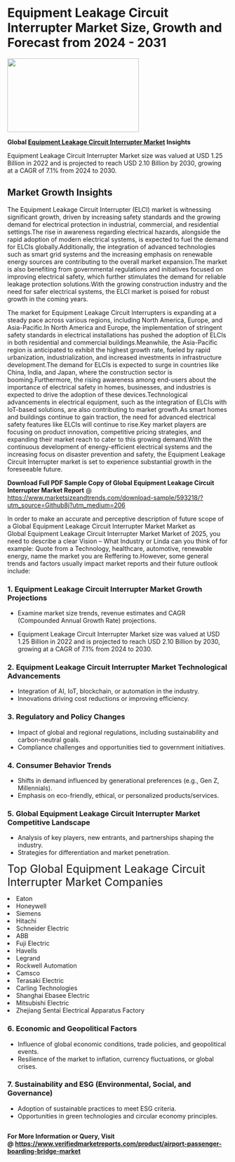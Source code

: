 <H1>Equipment Leakage Circuit Interrupter Market Size, Growth and Forecast from 2024 - 2031</H1><img class="aligncenter size-medium wp-image-584254" src="https://thirdeyenews.in/wp-content/uploads/2024/09/Global-Market-Research-300x168.jpeg" alt="" width="300" height="168" /><p><strong>Global&nbsp;<a href="https://www.marketsizeandtrends.com/download-sample/593218/?utm_source=Github8j?utm_medium=206">Equipment Leakage Circuit Interrupter Market</a> Insights</strong></p><p>Equipment Leakage Circuit Interrupter Market size was valued at USD 1.25 Billion in 2022 and is projected to reach USD 2.10 Billion by 2030, growing at a CAGR of 7.1% from 2024 to 2030.</p><p><h2>Market Growth Insights</h2> <p>The Equipment Leakage Circuit Interrupter (ELCI) market is witnessing significant growth, driven by increasing safety standards and the growing demand for electrical protection in industrial, commercial, and residential settings.The rise in awareness regarding electrical hazards, alongside the rapid adoption of modern electrical systems, is expected to fuel the demand for ELCIs globally.Additionally, the integration of advanced technologies such as smart grid systems and the increasing emphasis on renewable energy sources are contributing to the overall market expansion.The market is also benefiting from governmental regulations and initiatives focused on improving electrical safety, which further stimulates the demand for reliable leakage protection solutions.With the growing construction industry and the need for safer electrical systems, the ELCI market is poised for robust growth in the coming years.</p> <p>The market for Equipment Leakage Circuit Interrupters is expanding at a steady pace across various regions, including North America, Europe, and Asia-Pacific.In North America and Europe, the implementation of stringent safety standards in electrical installations has pushed the adoption of ELCIs in both residential and commercial buildings.Meanwhile, the Asia-Pacific region is anticipated to exhibit the highest growth rate, fueled by rapid urbanization, industrialization, and increased investments in infrastructure development.The demand for ELCIs is expected to surge in countries like China, India, and Japan, where the construction sector is booming.Furthermore, the rising awareness among end-users about the importance of electrical safety in homes, businesses, and industries is expected to drive the adoption of these devices.Technological advancements in electrical equipment, such as the integration of ELCIs with IoT-based solutions, are also contributing to market growth.As smart homes and buildings continue to gain traction, the need for advanced electrical safety features like ELCIs will continue to rise.Key market players are focusing on product innovation, competitive pricing strategies, and expanding their market reach to cater to this growing demand.With the continuous development of energy-efficient electrical systems and the increasing focus on disaster prevention and safety, the Equipment Leakage Circuit Interrupter market is set to experience substantial growth in the foreseeable future.</p> <p><span class=""><strong>Download Full PDF Sample Copy of Global Equipment Leakage Circuit Interrupter Market Report</strong> @ <a href="https://www.marketsizeandtrends.com/download-sample/593218/?utm_source=Github8j?utm_medium=206" target="_blank">https://www.marketsizeandtrends.com/download-sample/593218/?utm_source=Github8j?utm_medium=206</a></span></p><p>In order to make an accurate and perceptive description of future scope of a Global&nbsp;Equipment Leakage Circuit Interrupter Market Market as Global&nbsp;Equipment Leakage Circuit Interrupter Market Market of 2025, you need to describe a clear Vision &ndash; What Industry or Linda can you think of for example: Quote from a Technology, healthcare, automotive, renewable energy, name the market you are Reffering to.However, some general trends and factors usually impact market reports and their future outlook include:</p><h3>1.&nbsp;<strong>Equipment Leakage Circuit Interrupter Market Growth Projections</strong></h3><ul><li>Examine market size trends, revenue estimates and CAGR (Compounded Annual Growth Rate) projections.</li><li><p>Equipment Leakage Circuit Interrupter Market size was valued at USD 1.25 Billion in 2022 and is projected to reach USD 2.10 Billion by 2030, growing at a CAGR of 7.1% from 2024 to 2030.</p></li></ul><h3>2.&nbsp;<strong>Equipment Leakage Circuit Interrupter Market Technological Advancements</strong></h3><ul><li>Integration of AI, IoT, blockchain, or automation in the industry.</li><li>Innovations driving cost reductions or improving efficiency.</li></ul><h3>3.&nbsp;<strong>Regulatory and Policy Changes</strong></h3><ul><li>Impact of global and regional regulations, including sustainability and carbon-neutral goals.</li><li>Compliance challenges and opportunities tied to government initiatives.</li></ul><h3>4.&nbsp;<strong>Consumer Behavior Trends</strong></h3><ul><li>Shifts in demand influenced by generational preferences (e.g., Gen Z, Millennials).</li><li>Emphasis on eco-friendly, ethical, or personalized products/services.</li></ul><h3>5.&nbsp;<strong>Global Equipment Leakage Circuit Interrupter Market Competitive Landscape</strong></h3><ul><li>Analysis of key players, new entrants, and partnerships shaping the industry.</li><li>Strategies for differentiation and market penetration.</li></ul><p data-pm-slice="1 1 []"><span style="color: inherit; font-family: inherit; font-size: 25px;">Top Global Equipment Leakage Circuit Interrupter Market Companies</span></p><div class="" data-test-id=""><p><li>Eaton</li><li> Honeywell</li><li> Siemens</li><li> Hitachi</li><li> Schneider Electric</li><li> ABB</li><li> Fuji Electric</li><li> Havells</li><li> Legrand</li><li> Rockwell Automation</li><li> Camsco</li><li> Terasaki Electric</li><li> Carling Technologies</li><li> Shanghai Ebasee Electric</li><li> Mitsubishi Electric</li><li> Zhejiang Sentai Electrical Apparatus Factory</li></p></div><h3>6.&nbsp;<strong>Economic and Geopolitical Factors</strong></h3><ul><li>Influence of global economic conditions, trade policies, and geopolitical events.</li><li>Resilience of the market to inflation, currency fluctuations, or global crises.</li></ul><h3>7.&nbsp;<strong>Sustainability and ESG (Environmental, Social, and Governance)</strong></h3><ul><li>Adoption of sustainable practices to meet ESG criteria.</li><li>Opportunities in green technologies and circular economy principles.</li></ul><h2><strong style="font-size: 14px;">For More Information or Query, Visit @&nbsp;</strong><a style="background-color: #ffffff; font-size: 14px;" href="https://www.marketsizeandtrends.com/report/equipment-leakage-circuit-interrupter-market/" target="_blank">https://www.verifiedmarketreports.com/product/airport-passenger-boarding-bridge-market</a></h2>